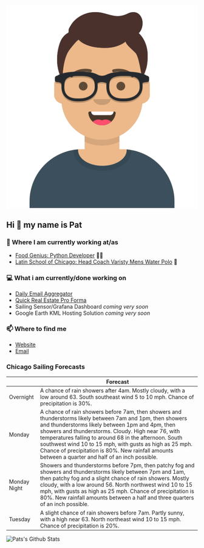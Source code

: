 [![Social banner for p-j-falconer](https://raw.githubusercontent.com/P-J-FALCONER/P-J-FALCONER/master/assets/avataaars.svg)](https://patfalconer.com/)
## Hi :wave: my name is Pat

### 💼 Where I am currently working at/as
- [Food Genius: Python Developer](https://getfoodgenius.com/) 🍔🐍
- [Latin School of Chicago: Head Coach Varisty Mens Water Polo](https://www.latinschool.org/) 🤽


### 💻 What i am currently/done working on
 - [Daily Email Aggregator](https://github.com/P-J-FALCONER/dott_daily_mail)
 - [Quick Real Estate Pro Forma](https://github.com/P-J-FALCONER/henry)
 - Sailing Sensor/Grafana Dashboard *coming very soon*
 - Google Earth KML Hosting Solution *coming very soon*

### 📫 Where to find me
 - [Website](https://patfalconer.com/)
 - [Email](mailto:patrick.j.falconer@gmail.com)


### Chicago Sailing Forecasts
|   | Forecast  |
|---|---|
| Overnight | A chance of rain showers after 4am. Mostly cloudy, with a low around 63. South southeast wind 5 to 10 mph. Chance of precipitation is 30%. |
| Monday | A chance of rain showers before 7am, then showers and thunderstorms likely between 7am and 1pm, then showers and thunderstorms likely between 1pm and 4pm, then showers and thunderstorms. Cloudy. High near 76, with temperatures falling to around 68 in the afternoon. South southwest wind 10 to 15 mph, with gusts as high as 25 mph. Chance of precipitation is 80%. New rainfall amounts between a quarter and half of an inch possible. |
| Monday Night | Showers and thunderstorms before 7pm, then patchy fog and showers and thunderstorms likely between 7pm and 1am, then patchy fog and a slight chance of rain showers. Mostly cloudy, with a low around 56. North northwest wind 10 to 15 mph, with gusts as high as 25 mph. Chance of precipitation is 80%. New rainfall amounts between a half and three quarters of an inch possible. |
| Tuesday | A slight chance of rain showers before 7am. Partly sunny, with a high near 63. North northeast wind 10 to 15 mph. Chance of precipitation is 20%. |

![Pats's Github Stats](https://github-readme-stats.vercel.app/api?username=p-j-falconer&show_icons=true&theme=radical)
